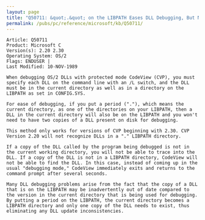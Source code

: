 ```yaml
---
layout: page
title: "Q50711: &quot;.&quot; on the LIBPATH Eases DLL Debugging, But Not for CVP 2.20"
permalink: /pubs/pc/reference/microsoft/kb/Q50711/
---
```


	Article: Q50711
	Product: Microsoft C
	Version(s): 2.20 2.30
	Operating System: OS/2
	Flags: ENDUSER |
	Last Modified: 10-NOV-1989
	
	When debugging OS/2 DLLs with protected mode CodeView (CVP), you must
	specify each DLL on the command line with an /L switch, and the DLL
	must be in the current directory as well as in a directory on the
	LIBPATH as set in CONFIG.SYS.
	
	For ease of debugging, if you put a period ("."), which means the
	current directory, as one of the directories on your LIBPATH, then a
	DLL in the current directory will also be on the LIBPATH and you won't
	need to have two copies of a DLL present on disk for debugging.
	
	This method only works for versions of CVP beginning with 2.30. CVP
	Version 2.20 will not recognize DLLs in a "." LIBPATH directory.
	
	If a copy of the DLL called by the program being debugged is not in
	the current working directory, you will not be able to trace into the
	DLL. If a copy of the DLL is not in a LIBPATH directory, CodeView will
	not be able to find the DLL. In this case, instead of coming up in the
	usual "debugging mode," CodeView immediately exits and returns to the
	command prompt after several seconds.
	
	Many DLL debugging problems arise from the fact that the copy of a DLL
	that is on the LIBPATH may be inadvertently out of date compared to
	the version in the current directory that is being used for debugging.
	By putting a period on the LIBPATH, the current directory becomes a
	LIBPATH directory and only one copy of the DLL needs to exist, thus
	eliminating any DLL update inconsistencies.
